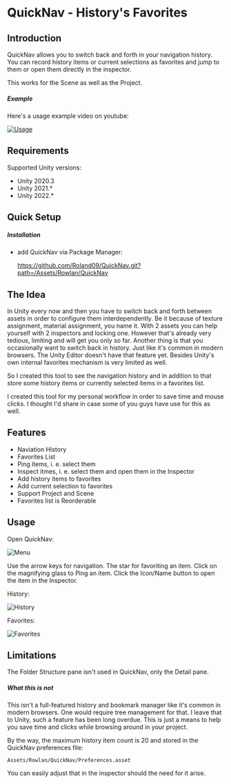 # QuickNav - History's Favorites

## Introduction

QuickNav allows you to switch back and forth in your navigation history. You can record history items or current selections as favorites and jump to them or open them directly in the inspector. 

This works for the Scene as well as the Project.

##### Example

Here's a usage example video on youtube:

[![Usage](http://img.youtube.com/vi/pXDlusPfZyY/0.jpg)](https://www.youtube.com/watch?v=pXDlusPfZyY)

## Requirements

Supported Unity versions:

* Unity 2020.3
* Unity 2021.*
* Unity 2022.*

## Quick Setup

##### Installation

* add QuickNav via Package Manager:

  https://github.com/Roland09/QuickNav.git?path=/Assets/Rowlan/QuickNav

  
## The Idea

In Unity every now and then you have to switch back and forth between assets in order to configure them interdependently. Be it because of texture assignment, material assignment, you name it. 
With 2 assets you can help yourself with 2 inspectors and locking one. However that's already very tedious, limiting and will get you only so far. Another thing is that you occasionally want to switch back in history. 
Just like it's common in modern browsers. The Unity Editor doesn't have that feature yet. 
Besides Unity's own internal favorites mechanism is very limited as well.

So I created this tool to see the navigation history and in addition to that store some history items or currently selected items in a favorites list.

I created this tool for my personal workflow in order to save time and mouse clicks. I thought I'd share in case some of you guys have use for this as well.

## Features

* Naviation History
* Favorites List
* Ping items, i. e. select them
* Inspect itmes, i. e. select them and open them in the Inspector
* Add history items to favorites
* Add current selection to favorites
* Support Project and Scene
* Favorites list is Reorderable

## Usage

Open QuickNav:

![Menu](https://user-images.githubusercontent.com/10963432/160269678-64683427-491a-4ccc-ae07-fd6df418d7df.png)

Use the arrow keys for navigation. The star for favoriting an item. Click on the magnifying glass to Ping an item. Click the Icon/Name button to open the item in the Inspector.

History:

![History](https://user-images.githubusercontent.com/10963432/160269854-62d67760-dea4-47ea-9fcf-227741f5f018.png)

Favorites:

![Favorites](https://user-images.githubusercontent.com/10963432/160269856-978c0b15-e0f5-44e5-aeb0-112e291291e4.png)


## Limitations

The Folder Structure pane isn't used in QuickNav, only the Detail pane.

##### What this is not

This isn't a full-featured history and bookmark manager like it's common in modern browsers. One would require tree management for that. I leave that to Unity, such a feature has been long overdue. This is just a means to help you save time and clicks while browsing around in your project. 

By the way, the maximum history item count is 20 and stored in the QuickNav preferences file:

  `Assets/Rowlan/QuickNav/Preferences.asset`

You can easily adjust that in the inspector should the need for it arise.


